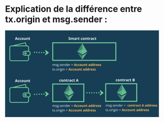 # Explication de la différence entre tx.origin et msg.sender :

<p align="left">
  <img src="https://github.com/matopop/Ethernaut/blob/main/4.%20Telephone/txoriginmsgsender.png"/>
</p>
